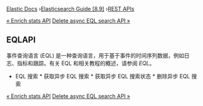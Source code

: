 

[Elastic Docs](/guide/) ›[Elasticsearch Guide [8.9]](index.md) ›[REST
APIs](rest-apis.md)

[« Enrich stats API](enrich-stats-api.md) [Delete async EQL search API
»](delete-async-eql-search-api.md)

## EQLAPI

事件查询语言 (EQL) 是一种查询语言，用于基于事件的时间序列数据，例如日志、指标和跟踪。有关 EQL 和相关教程的概述，请参阅 _EQL_。

* EQL 搜索 * 获取异步 EQL 搜索 * 获取异步 EQL 搜索状态 * 删除异步 EQL 搜索

[« Enrich stats API](enrich-stats-api.md) [Delete async EQL search API
»](delete-async-eql-search-api.md)
